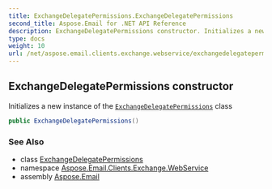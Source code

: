 ```yaml
---
title: ExchangeDelegatePermissions.ExchangeDelegatePermissions
second_title: Aspose.Email for .NET API Reference
description: ExchangeDelegatePermissions constructor. Initializes a new instance of the ExchangeDelegatePermissions class
type: docs
weight: 10
url: /net/aspose.email.clients.exchange.webservice/exchangedelegatepermissions/exchangedelegatepermissions/
---
```

## ExchangeDelegatePermissions constructor

Initializes a new instance of the [`ExchangeDelegatePermissions`](../) class

```csharp
public ExchangeDelegatePermissions()
```

### See Also

* class [ExchangeDelegatePermissions](../)
* namespace [Aspose.Email.Clients.Exchange.WebService](../../exchangedelegatepermissions/)
* assembly [Aspose.Email](../../../)


